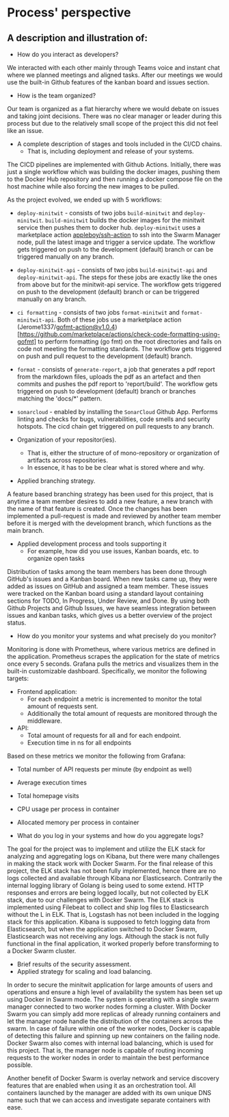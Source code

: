 # Process' perspective

## A description and illustration of:


- How do you interact as developers?

We interacted with each other mainly through Teams voice and instant chat where we planned meetings and aligned tasks. After our meetings we would use the built-in Github features of the kanban board and issues section.

- How is the team organized?

Our team is organized as a flat hierarchy where we would debate on issues and taking joint decisions. There was no clear manager or leader during this process but due to the relatively small scope of the project this did not feel like an issue.

- A complete description of stages and tools included in the CI/CD chains.
  -  That is, including deployment and release of your systems.

The CICD pipelines are implemented with Github Actions. Initially, there was just a single workflow which was building the docker images, pushing them to the Docker Hub repository and then running a docker compose file on the host machine while also forcing the new images to be pulled.

As the project evolved, we ended up with 5 workflows:

- `deploy-minitwit` - consists of two jobs `build-minitwit` and `deploy-minitwit`. `build-minitwit` builds the docker images for the minitwit service then pushes them to docker hub. `deploy-minitwit` uses a marketplace action [appleboy/ssh-action](https://github.com/marketplace/actions/ssh-remote-commands) to ssh into the Swarm Manager node, pull the latest image and trigger a service update. The workflow gets triggered on push to the development (default) branch or can be triggered manually on any branch.
- `deploy-minitwit-api` - consists of two jobs `build-minitwit-api` and `deploy-minitwit-api`. The steps for these jobs are exactly like the ones from above but for the minitwit-api service. The workflow gets triggered on push to the development (default) branch or can be triggered manually on any branch.
- `ci formatting` - consists of two jobs `format-minitwit` and `format-minitwit-api`. Both of these jobs use a marketplace action (Jerome1337/gofmt-action@v1.0.4)[https://github.com/marketplace/actions/check-code-formatting-using-gofmt] to perform formatting (go fmt) on the root directories and fails on code not meeting the formatting standards. The workflow gets triggered on push and pull request to the development (default) branch.
- `format` - consists of `generate-report`, a job that generates a pdf report from the markdown files, uploads the pdf as an artefact and then commits and pushes the pdf report to 'report/build'. The workflow gets triggered on push to development (default) branch or branches matching the 'docs/*' pattern.
- `sonarcloud` - enabled by installing the `SonarCloud` Github App. Performs linting and checks for bugs, vulnerabilities, code smells and security hotspots. The cicd chain get triggered on pull requests to any branch.

- Organization of your repositor(ies).
  - That is, either the structure of of mono-repository or organization of artifacts across repositories.
  - In essence, it has to be be clear what is stored where and why.
- Applied branching strategy.

A feature based branching strategy has been used for this project, that is anytime a team member desires to add a new feature, a new branch with the name of that feature is created. Once the changes has been implemented a pull-request is made and reviewed by another team member before it is merged with the development branch, which functions as the main branch. 

- Applied development process and tools supporting it
  - For example, how did you use issues, Kanban boards, etc. to organize open tasks

Distribution of tasks among the team members has been done through GitHub's issues and a Kanban board. When new tasks came up, they were added as issues on GitHub and assigned a team member. These issues were tracked on the Kanban board using a standard layout containing sections for TODO, In Progress, Under Review, and Done. By using both Github Projects and Github Issues, we have seamless integration between issues and kanban tasks, which gives us a better overview of the project status.

- How do you monitor your systems and what precisely do you monitor?

Monitoring is done with Prometheus, where various metrics are defined in the application. Prometheus scrapes the application for the state of metrics once every 5 seconds. Grafana pulls the metrics and visualizes them in the built-in customizable dashboard. Specifically, we monitor the following targets:
 - Frontend application:
   - For each endpoint a metric is incremented to monitor the total amount of requests sent.
   - Additionally the total amount of requests are monitored through the middleware.
 - API:
   - Total amount of requests for all and for each endpoint.
   - Execution time in ns for all endpoints

Based on these metrics we monitor the following from Grafana:
 - Total number of API requests per minute (by endpoint as well)
 - Average execution times
 - Total homepage visits
 - CPU usage per process in container
 - Allocated memory per process in container

- What do you log in your systems and how do you aggregate logs?

The goal for the project was to implement and utilize the ELK stack for analyzing and aggregating logs on Kibana, but there were many challenges in making the stack work with Docker Swarm. For the final release of this project, the ELK stack has not been fully implemented, hence there are no logs collected and available through Kibana nor Elasticsearch. Contrarily the internal logging library of Golang is being used to some extend. HTTP responses and errors are being logged locally, but not collected by ELK stack, due to our challenges with Docker Swarm. The ELK stack is implemented using Filebeat to collect and ship log files to Elasticsearch without the L in ELK. That is, Logstash has not been included in the logging stack for this application. Kibana is supposed to fetch logging data from Elasticsearch, but when the application switched to Docker Swarm, Elasticsearch was not receiving any logs. Although the stack is not fully functional in the final application, it worked properly before transforming to a Docker Swarm cluster.

- Brief results of the security assessment.
- Applied strategy for scaling and load balancing.

In order to secure the minitwit application for large amounts of users and operations and ensure a high level of availability the system has been set up using Docker in Swarm mode. The system is operating with a single swarm manager connected to two worker nodes forming a cluster. With Docker Swarm you can simply add more replicas of already running containers and let the manager node handle the distribution of the containers across the swarm. In case of failure within one of the worker nodes, Docker is capable of detecting this failure and spinning up new containers on the failing node. Docker Swarm also comes with internal load balancing, which is used for this project. That is, the manager node is capable of routing incoming requests to the worker nodes in order to maintain the best performance possible. 

Another benefit of Docker Swarm is overlay network and service discovery features that are enabled when using it as an orchestration tool. All containers launched by the manager are added with its own unique DNS name such that we can access and investigate separate containers with ease.
